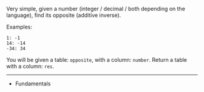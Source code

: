 Very simple, given a number (integer / decimal / both depending on the language), find its opposite (additive inverse).

Examples:
```
1: -1
14: -14
-34: 34
```

You will be given a table: `opposite`, with a column: `number`. Return a table with a column: `res`.

---

- Fundamentals
